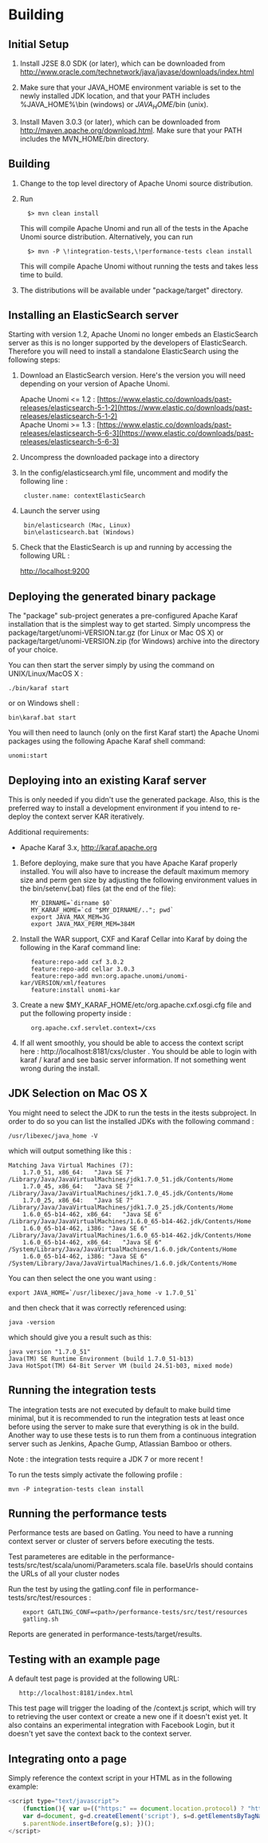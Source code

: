 <!--
  ~ Licensed to the Apache Software Foundation (ASF) under one or more
  ~ contributor license agreements.  See the NOTICE file distributed with
  ~ this work for additional information regarding copyright ownership.
  ~ The ASF licenses this file to You under the Apache License, Version 2.0
  ~ (the "License"); you may not use this file except in compliance with
  ~ the License.  You may obtain a copy of the License at
  ~
  ~      http://www.apache.org/licenses/LICENSE-2.0
  ~
  ~ Unless required by applicable law or agreed to in writing, software
  ~ distributed under the License is distributed on an "AS IS" BASIS,
  ~ WITHOUT WARRANTIES OR CONDITIONS OF ANY KIND, either express or implied.
  ~ See the License for the specific language governing permissions and
  ~ limitations under the License.
  -->
Building
========

Initial Setup
-------------

1) Install J2SE 8.0 SDK (or later), which can be downloaded from
   http://www.oracle.com/technetwork/java/javase/downloads/index.html

2) Make sure that your JAVA_HOME environment variable is set to the newly installed
   JDK location, and that your PATH includes %JAVA_HOME%\bin (windows) or
   $JAVA_HOME$/bin (unix).

3) Install Maven 3.0.3 (or later), which can be downloaded from
   http://maven.apache.org/download.html. Make sure that your PATH includes
   the MVN_HOME/bin directory.


Building
--------

1) Change to the top level directory of Apache Unomi source distribution.
2) Run

         $> mvn clean install

   This will compile Apache Unomi and run all of the tests in the
   Apache Unomi source distribution. Alternatively, you can run

         $> mvn -P \!integration-tests,\!performance-tests clean install

   This will compile Apache Unomi without running the tests and takes less
   time to build.

3) The distributions will be available under "package/target" directory.

Installing an ElasticSearch server
----------------------------------

Starting with version 1.2, Apache Unomi no longer embeds an ElasticSearch server as this is no longer supported by 
the developers of ElasticSearch. Therefore you will need to install a standalone ElasticSearch using the following steps:

1. Download an ElasticSearch version. Here's the version you will need depending
on your version of Apache Unomi.

    Apache Unomi <= 1.2 : [https://www.elastic.co/downloads/past-releases/elasticsearch-5-1-2](https://www.elastic.co/downloads/past-releases/elasticsearch-5-1-2)    
    Apache Unomi >= 1.3 : [https://www.elastic.co/downloads/past-releases/elasticsearch-5-6-3](https://www.elastic.co/downloads/past-releases/elasticsearch-5-6-3)
        
2. Uncompress the downloaded package into a directory

3. In the config/elasticsearch.yml file, uncomment and modify the following line :

        cluster.name: contextElasticSearch
    
4. Launch the server using

        bin/elasticsearch (Mac, Linux)
        bin\elasticsearch.bat (Windows)

5. Check that the ElasticSearch is up and running by accessing the following URL : 

    [http://localhost:9200](http://localhost:9200)    

Deploying the generated binary package
--------------------------------------

The "package" sub-project generates a pre-configured Apache Karaf installation that is the simplest way to get started.
Simply uncompress the package/target/unomi-VERSION.tar.gz (for Linux or Mac OS X) or
 package/target/unomi-VERSION.zip (for Windows) archive into the directory of your choice.
 
You can then start the server simply by using the command on UNIX/Linux/MacOS X : 

    ./bin/karaf start    
    
or on Windows shell : 

    bin\karaf.bat start
    
You will then need to launch (only on the first Karaf start) the Apache Unomi packages using the following Apache Karaf 
shell command:

    unomi:start        

Deploying into an existing Karaf server
---------------------------------------

This is only needed if you didn't use the generated package. Also, this is the preferred way to install a development
environment if you intend to re-deploy the context server KAR iteratively.

Additional requirements:
* Apache Karaf 3.x, http://karaf.apache.org

1. Before deploying, make sure that you have Apache Karaf properly installed. You will also have to increase the
default maximum memory size and perm gen size by adjusting the following environment values in the bin/setenv(.bat)
files (at the end of the file):

    ```
       MY_DIRNAME=`dirname $0`
       MY_KARAF_HOME=`cd "$MY_DIRNAME/.."; pwd`
       export JAVA_MAX_MEM=3G
       export JAVA_MAX_PERM_MEM=384M
    ```
    
2. Install the WAR support, CXF and Karaf Cellar into Karaf by doing the following in the Karaf command line:

    ```
       feature:repo-add cxf 3.0.2
       feature:repo-add cellar 3.0.3
       feature:repo-add mvn:org.apache.unomi/unomi-kar/VERSION/xml/features
       feature:install unomi-kar
    ```

4. Create a new $MY_KARAF_HOME/etc/org.apache.cxf.osgi.cfg file and put the following property inside :

    ```
       org.apache.cxf.servlet.context=/cxs
    ```
   
5. If all went smoothly, you should be able to access the context script here : http://localhost:8181/cxs/cluster .
 You should be able to login with karaf / karaf and see basic server information. If not something went wrong during the install.
 
JDK Selection on Mac OS X
-------------------------

You might need to select the JDK to run the tests in the itests subproject. In order to do so you can list the 
installed JDKs with the following command : 

    /usr/libexec/java_home -V
    
which will output something like this : 

    Matching Java Virtual Machines (7):
        1.7.0_51, x86_64:	"Java SE 7"	/Library/Java/JavaVirtualMachines/jdk1.7.0_51.jdk/Contents/Home
        1.7.0_45, x86_64:	"Java SE 7"	/Library/Java/JavaVirtualMachines/jdk1.7.0_45.jdk/Contents/Home
        1.7.0_25, x86_64:	"Java SE 7"	/Library/Java/JavaVirtualMachines/jdk1.7.0_25.jdk/Contents/Home
        1.6.0_65-b14-462, x86_64:	"Java SE 6"	/Library/Java/JavaVirtualMachines/1.6.0_65-b14-462.jdk/Contents/Home
        1.6.0_65-b14-462, i386:	"Java SE 6"	/Library/Java/JavaVirtualMachines/1.6.0_65-b14-462.jdk/Contents/Home
        1.6.0_65-b14-462, x86_64:	"Java SE 6"	/System/Library/Java/JavaVirtualMachines/1.6.0.jdk/Contents/Home
        1.6.0_65-b14-462, i386:	"Java SE 6"	/System/Library/Java/JavaVirtualMachines/1.6.0.jdk/Contents/Home


You can then select the one you want using : 

    export JAVA_HOME=`/usr/libexec/java_home -v 1.7.0_51`
    
and then check that it was correctly referenced using: 

    java -version
    
which should give you a result such as this: 

    java version "1.7.0_51"
    Java(TM) SE Runtime Environment (build 1.7.0_51-b13)
    Java HotSpot(TM) 64-Bit Server VM (build 24.51-b03, mixed mode)
 
 
Running the integration tests
-----------------------------

The integration tests are not executed by default to make build time minimal, but it is recommended to run the 
integration tests at least once before using the server to make sure that everything is ok in the build. Another way
to use these tests is to run them from a continuous integration server such as Jenkins, Apache Gump, Atlassian Bamboo or
 others. 
 
Note : the integration tests require a JDK 7 or more recent !

To run the tests simply activate the following profile : 
 
    mvn -P integration-tests clean install

Running the performance tests
-----------------------------

Performance tests are based on Gatling. You need to have a running context server or cluster of servers before
executing the tests.

Test parameteres are editable in the performance-tests/src/test/scala/unomi/Parameters.scala file. baseUrls should
contains the URLs of all your cluster nodes

Run the test by using the gatling.conf file in performance-tests/src/test/resources :

```
    export GATLING_CONF=<path>/performance-tests/src/test/resources
    gatling.sh
```

Reports are generated in performance-tests/target/results.

Testing with an example page
----------------------------

A default test page is provided at the following URL:

```
   http://localhost:8181/index.html
```

This test page will trigger the loading of the /context.js script, which will try to retrieving the user context
or create a new one if it doesn't exist yet. It also contains an experimental integration with Facebook Login, but it
doesn't yet save the context back to the context server.

Integrating onto a page
-----------------------

 Simply reference the context script in your HTML as in the following example:

```javascript
<script type="text/javascript">
    (function(){ var u=(("https:" == document.location.protocol) ? "https://localhost:8181/" : "http://localhost:8181/");
    var d=document, g=d.createElement('script'), s=d.getElementsByTagName('script')[0]; g.type='text/javascript'; g.defer=true; g.async=true; g.src=u+'context.js';
    s.parentNode.insertBefore(g,s); })();
</script>
```
